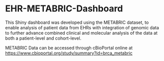 # EHR-METABRIC-Dashboard
This Shiny dashboard was developed using the METABRIC dataset, to enable analysis of patient data from EHRs with integration of genomic data to further advance combined clinical and molecular analysis of the data at both a patient-level and cohort-level.

METABRIC Data can be accessed through cBioPortal online at https://www.cbioportal.org/study/summary?id=brca_metabric

